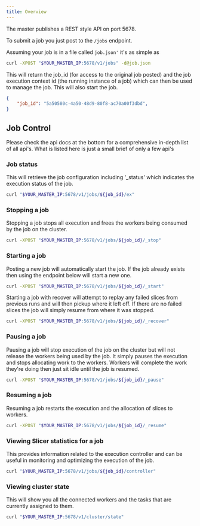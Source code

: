 ```yaml
---
title: Overview
---
```


The master publishes a REST style API on port 5678.

To submit a job you just post to the `/jobs` endpoint.

Assuming your job is in a file called `job.json'` it's as simple as

```sh
curl -XPOST "$YOUR_MASTER_IP:5678/v1/jobs" -d@job.json
```

This will return the job_id (for access to the original job posted) and the job execution context id (the running instance of a job) which can then be used to manage the job. This will also start the job.

```json
{
    "job_id": "5a50580c-4a50-48d9-80f8-ac70a00f3dbd",
}
```

## Job Control

Please check the api docs at the bottom for a comprehensive in-depth list of all api's. What is listed here is just a small brief of only a few api's

### Job status

This will retrieve the job configuration including '\_status' which indicates the execution status of the job.

```sh
curl "$YOUR_MASTER_IP:5678/v1/jobs/${job_id}/ex"
```

### Stopping a job

Stopping a job stops all execution and frees the workers being consumed
by the job on the cluster.

```sh
curl -XPOST "$YOUR_MASTER_IP:5678/v1/jobs/${job_id}/_stop"
```

### Starting a job

Posting a new job will automatically start the job. If the job already exists then using the endpoint below will start a new one.

```sh
curl -XPOST "$YOUR_MASTER_IP:5678/v1/jobs/${job_id}/_start"
```

Starting a job with recover will attempt to replay any failed slices from previous runs and will then pickup where it left off. If there are no failed
slices the job will simply resume from where it was stopped.

```sh
curl -XPOST "$YOUR_MASTER_IP:5678/v1/jobs/${job_id}/_recover"
```

### Pausing a job

Pausing a job will stop execution of the job on the cluster but will not
release the workers being used by the job. It simply pauses the execution and
stops allocating work to the workers. Workers will complete the work they're doing then just sit idle until the job is resumed.

```sh
curl -XPOST "$YOUR_MASTER_IP:5678/v1/jobs/${job_id}/_pause"
```

### Resuming a job

Resuming a job restarts the execution and the allocation of slices to workers.

```sh
curl -XPOST "$YOUR_MASTER_IP:5678/v1/jobs/${job_id}/_resume"
```

### Viewing Slicer statistics for a job

This provides information related to the execution controller and can be useful
in monitoring and optimizing the execution of the job.

```sh
curl "$YOUR_MASTER_IP:5678/v1/jobs/${job_id}/controller"
```

### Viewing cluster state

This will show you all the connected workers and the tasks that are currently assigned to them.

```sh
curl "$YOUR_MASTER_IP:5678/v1/cluster/state"
```
